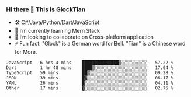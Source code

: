 ### Hi there 👋 This is GlockTian

- 🛠️ C#/Java/Python/Dart/JavaScript
- 🌱 I’m currently learning Mern Stack
- 👯 I’m looking to collaborate on Cross-platform application
- ⚡ Fun fact: "Glock" is a German word for Bell. "Tian" is a Chinese word for More.


<!--START_SECTION:waka-->

```text
JavaScript   6 hrs 4 mins    ██████████████▒░░░░░░░░░░   57.22 %
Dart         1 hr 48 mins    ████▒░░░░░░░░░░░░░░░░░░░░   17.04 %
TypeScript   59 mins         ██▒░░░░░░░░░░░░░░░░░░░░░░   09.28 %
JSON         39 mins         █▓░░░░░░░░░░░░░░░░░░░░░░░   06.17 %
YAML         26 mins         █░░░░░░░░░░░░░░░░░░░░░░░░   04.11 %
Other        17 mins         ▓░░░░░░░░░░░░░░░░░░░░░░░░   02.75 %
```

<!--END_SECTION:waka-->

<!--
**GlockTian/GlockTian** is a ✨ _special_ ✨ repository because its `README.md` (this file) appears on your GitHub profile.

Here are some ideas to get you started:

- 🔭 I’m currently working on ...
- 🌱 I’m currently learning ...
- 👯 I’m looking to collaborate on ...
- 🤔 I’m looking for help with ...
- 💬 Ask me about ...
- 📫 How to reach me: ...
- 😄 Pronouns: ...
- ⚡ Fun fact: ...
-->
